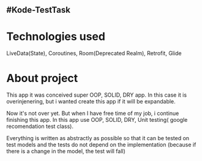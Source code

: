 #Kode-TestTask
------
# Technologies used
LiveData(State), Coroutines, Room(Deprecated Realm), Retrofit, Glide

# About project
This app it was conceived super OOP, SOLID, DRY app.
In this case it is overinjenering, but i wanted create this app if it will be expandable.

Now it's not over yet. But when I have free time of my job, i continue finishing this app.
In this app use OOP, SOLID, DRY, Unit testing( google recomendation test class).

Everything is written as abstractly as possible so that it can be tested on test models and the tests do not depend on the implementation (because if there is a change in the model, the test will fall)
